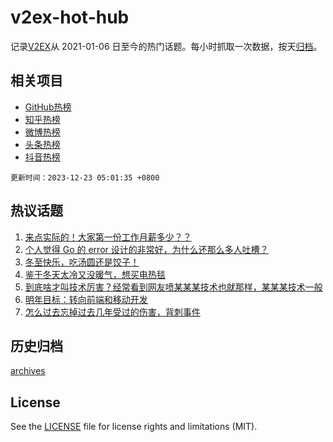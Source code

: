 # v2ex-hot-hub

 记录[V2EX](https://www.v2ex.com/)从 2021-01-06 日至今的热门话题。每小时抓取一次数据，按天[归档](archives)。
 
 ## 相关项目

- [GitHub热榜](https://github.com/it985/github-hot-hub)
- [知乎热榜](https://github.com/it985/zhihu-hot-hub)
- [微博热榜](https://github.com/it985/weibo-hot-hub)
- [头条热榜](https://github.com/it985/toutiao-hot-hub)
- [抖音热榜](https://github.com/it985/douyin-hot-hub)


 `更新时间：2023-12-23 05:01:35 +0800`

## 热议话题

1. [来点实际的！大家第一份工作月薪多少？？](https://www.v2ex.com/t/1002606)
1. [个人觉得 Go 的 error 设计的非常好，为什么还那么多人吐槽？](https://www.v2ex.com/t/1002535)
1. [冬至快乐，吃汤圆还是饺子！](https://www.v2ex.com/t/1002527)
1. [鉴于冬天太冷又没暖气，想买电热毯](https://www.v2ex.com/t/1002480)
1. [到底啥才叫技术厉害？经常看到网友喷某某某技术也就那样，某某某技术一般](https://www.v2ex.com/t/1002514)
1. [明年目标：转向前端和移动开发](https://www.v2ex.com/t/1002591)
1. [怎么过去忘掉过去几年受过的伤害，背刺事件](https://www.v2ex.com/t/1002485)

## 历史归档

[archives](archives)

## License

See the [LICENSE](LICENSE) file for license rights and limitations (MIT).
